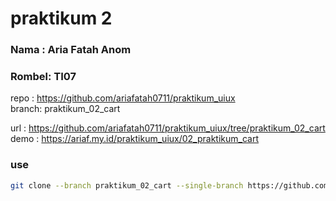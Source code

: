 # praktikum 2
### Nama  : Aria Fatah Anom
### Rombel: TI07

repo  : https://github.com/ariafatah0711/praktikum_uiux \
branch: praktikum_02_cart

url   : https://github.com/ariafatah0711/praktikum_uiux/tree/praktikum_02_cart \
demo  : https://ariaf.my.id/praktikum_uiux/02_praktikum_cart

### use
```bash
git clone --branch praktikum_02_cart --single-branch https://github.com/ariafatah0711/praktikum_uiux.git praktikum_02_aria
```
